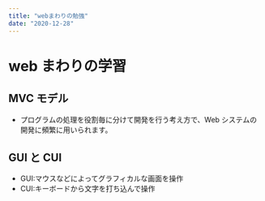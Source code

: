 ```yaml
---
title: "webまわりの勉強"
date: "2020-12-28"
---
```


# web まわりの学習

## MVC モデル

- プログラムの処理を役割毎に分けて開発を行う考え方で、Web システムの開発に頻繁に用いられます。

## GUI と CUI

- GUI:マウスなどによってグラフィカルな画面を操作
- CUI:キーボードから文字を打ち込んで操作
